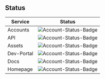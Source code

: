 
<!--

## Hi there 👋


**Here are some ideas to get you started:**

🙋‍♀️ A short introduction - what is your organization all about?
🌈 Contribution guidelines - how can the community get involved?
👩‍💻 Useful resources - where can the community find your docs? Is there anything else the community should know?
🍿 Fun facts - what does your team eat for breakfast?
🧙 Remember, you can do mighty things with the power of [Markdown](https://docs.github.com/github/writing-on-github/getting-started-with-writing-and-formatting-on-github/basic-writing-and-formatting-syntax)
-->

## Status
Service | Status
-- | --
Accounts | ![Account-Status-Badge](https://status.noten-app.de/api/badge/2/status?style=for-the-badge)
API | ![Account-Status-Badge](https://status.noten-app.de/api/badge/1/status?style=for-the-badge)
Assets | ![Account-Status-Badge](https://status.noten-app.de/api/badge/4/status?style=for-the-badge)
Dev-Portal | ![Account-Status-Badge](https://status.noten-app.de/api/badge/3/status?style=for-the-badge)
Docs | ![Account-Status-Badge](https://status.noten-app.de/api/badge/5/status?style=for-the-badge)
Homepage | ![Account-Status-Badge](https://status.noten-app.de/api/badge/6/status?style=for-the-badge)
